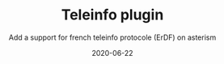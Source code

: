 ---
title: Teleinfo plugin
subtitle: Add a support for french teleinfo protocole (ErDF) on asterism
layout: default
modal-id: 4
date: 2020-06-22
img: dreams.png
thumbnail: dreams-thumbnail.png
alt: teleinfo protocole
project-date: June 2020
git: https://github.com/gxapplications/asterism-plugin-teleinfo
npm: https://www.npmjs.com/package/asterism-plugin-teleinfo
category: Monitoring
description: Populo diceret necessitatibus in vim. Cu eum dicam feugiat noluisse.

---
